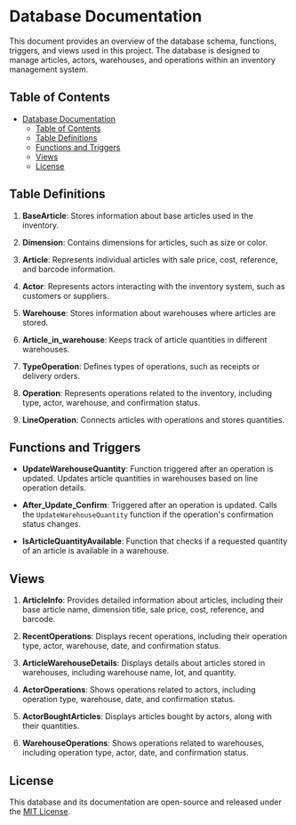 # Database Documentation

This document provides an overview of the database schema, functions, triggers, and views used in this project. The database is designed to manage articles, actors, warehouses, and operations within an inventory management system.

## Table of Contents

- [Database Documentation](#database-documentation)
  - [Table of Contents](#table-of-contents)
  - [Table Definitions](#table-definitions)
  - [Functions and Triggers](#functions-and-triggers)
  - [Views](#views)
  - [License](#license)

## Table Definitions

1. **BaseArticle**: Stores information about base articles used in the inventory.

2. **Dimension**: Contains dimensions for articles, such as size or color.

3. **Article**: Represents individual articles with sale price, cost, reference, and barcode information.

4. **Actor**: Represents actors interacting with the inventory system, such as customers or suppliers.

5. **Warehouse**: Stores information about warehouses where articles are stored.

6. **Article_in_warehouse**: Keeps track of article quantities in different warehouses.

7. **TypeOperation**: Defines types of operations, such as receipts or delivery orders.

8. **Operation**: Represents operations related to the inventory, including type, actor, warehouse, and confirmation status.

9. **LineOperation**: Connects articles with operations and stores quantities.

## Functions and Triggers

- **UpdateWarehouseQuantity**: Function triggered after an operation is updated. Updates article quantities in warehouses based on line operation details.

- **After_Update_Confirm**: Triggered after an operation is updated. Calls the `UpdateWarehouseQuantity` function if the operation's confirmation status changes.

- **IsArticleQuantityAvailable**: Function that checks if a requested quantity of an article is available in a warehouse.

## Views

1. **ArticleInfo**: Provides detailed information about articles, including their base article name, dimension title, sale price, cost, reference, and barcode.

2. **RecentOperations**: Displays recent operations, including their operation type, actor, warehouse, date, and confirmation status.

3. **ArticleWarehouseDetails**: Displays details about articles stored in warehouses, including warehouse name, lot, and quantity.

4. **ActorOperations**: Shows operations related to actors, including operation type, warehouse, date, and confirmation status.

5. **ActorBoughtArticles**: Displays articles bought by actors, along with their quantities.

6. **WarehouseOperations**: Shows operations related to warehouses, including operation type, actor, date, and confirmation status.

## License

This database and its documentation are open-source and released under the [MIT License](LICENSE).
